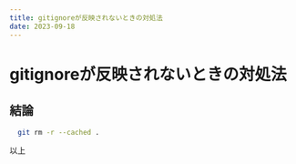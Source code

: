 ```yaml
---
title: gitignoreが反映されないときの対処法
date: 2023-09-18
---
```


<!-- markdownlint-disable MD025 MD033 -->

# gitignoreが反映されないときの対処法

## 結論

```bash
  git rm -r --cached .
```

以上
